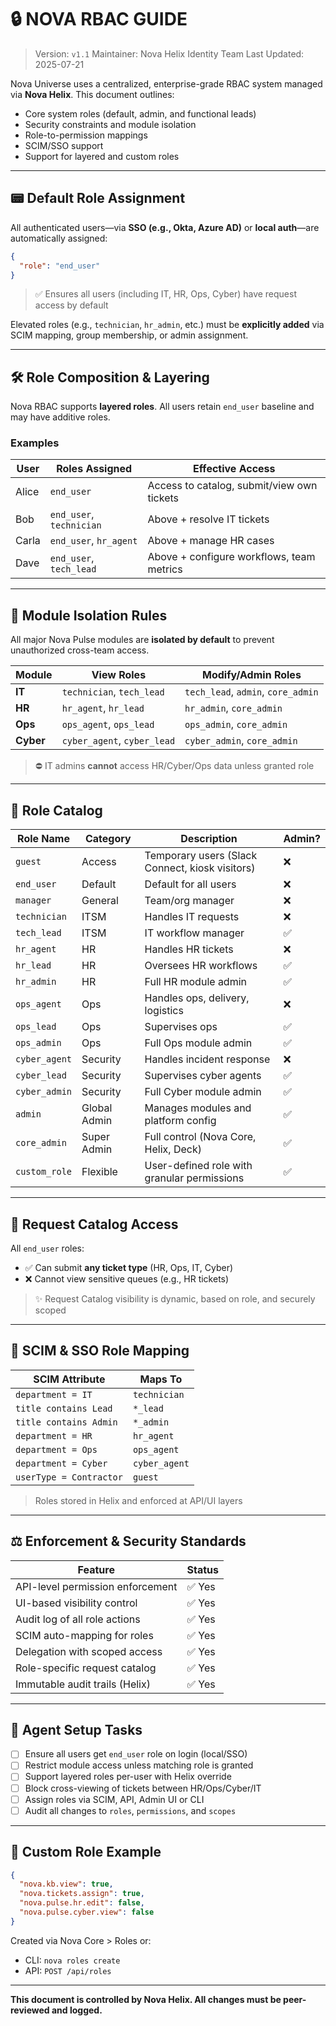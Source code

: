 # 🔒 NOVA RBAC GUIDE

> Version: `v1.1`
> Maintainer: Nova Helix Identity Team
> Last Updated: 2025-07-21

Nova Universe uses a centralized, enterprise-grade RBAC system managed via **Nova Helix**. This document outlines:

* Core system roles (default, admin, and functional leads)
* Security constraints and module isolation
* Role-to-permission mappings
* SCIM/SSO support
* Support for layered and custom roles

---

## 📟 Default Role Assignment

All authenticated users—via **SSO (e.g., Okta, Azure AD)** or **local auth**—are automatically assigned:

```json
{
  "role": "end_user"
}
```

> ✅ Ensures all users (including IT, HR, Ops, Cyber) have request access by default

Elevated roles (e.g., `technician`, `hr_admin`, etc.) must be **explicitly added** via SCIM mapping, group membership, or admin assignment.

---

## 🛠️ Role Composition & Layering

Nova RBAC supports **layered roles**. All users retain `end_user` baseline and may have additive roles.

### Examples

| User  | Roles Assigned           | Effective Access                           |
| ----- | ------------------------ | ------------------------------------------ |
| Alice | `end_user`               | Access to catalog, submit/view own tickets |
| Bob   | `end_user`, `technician` | Above + resolve IT tickets                 |
| Carla | `end_user`, `hr_agent`   | Above + manage HR cases                    |
| Dave  | `end_user`, `tech_lead`  | Above + configure workflows, team metrics  |

---

## 🔐 Module Isolation Rules

All major Nova Pulse modules are **isolated by default** to prevent unauthorized cross-team access.

| Module    | View Roles                  | Modify/Admin Roles                 |
| --------- | --------------------------- | ---------------------------------- |
| **IT**    | `technician`, `tech_lead`   | `tech_lead`, `admin`, `core_admin` |
| **HR**    | `hr_agent`, `hr_lead`       | `hr_admin`, `core_admin`           |
| **Ops**   | `ops_agent`, `ops_lead`     | `ops_admin`, `core_admin`          |
| **Cyber** | `cyber_agent`, `cyber_lead` | `cyber_admin`, `core_admin`        |

> ⛔ IT admins **cannot** access HR/Cyber/Ops data unless granted role

---

## 📄 Role Catalog

| Role Name     | Category     | Description                                     | Admin? |
| ------------- | ------------ | ----------------------------------------------- | ------ |
| `guest`       | Access       | Temporary users (Slack Connect, kiosk visitors) | ❌      |
| `end_user`    | Default      | Default for all users                           | ❌      |
| `manager`     | General      | Team/org manager                                | ❌      |
| `technician`  | ITSM         | Handles IT requests                             | ❌      |
| `tech_lead`   | ITSM         | IT workflow manager                             | ✅      |
| `hr_agent`    | HR           | Handles HR tickets                              | ❌      |
| `hr_lead`     | HR           | Oversees HR workflows                           | ✅      |
| `hr_admin`    | HR           | Full HR module admin                            | ✅      |
| `ops_agent`   | Ops          | Handles ops, delivery, logistics                | ❌      |
| `ops_lead`    | Ops          | Supervises ops                                  | ✅      |
| `ops_admin`   | Ops          | Full Ops module admin                           | ✅      |
| `cyber_agent` | Security     | Handles incident response                       | ❌      |
| `cyber_lead`  | Security     | Supervises cyber agents                         | ✅      |
| `cyber_admin` | Security     | Full Cyber module admin                         | ✅      |
| `admin`       | Global Admin | Manages modules and platform config             | ✅      |
| `core_admin`  | Super Admin  | Full control (Nova Core, Helix, Deck)           | ✅      |
| `custom_role` | Flexible     | User-defined role with granular permissions     | ✅      |

---

## 🧱 Request Catalog Access

All `end_user` roles:

* ✅ Can submit **any ticket type** (HR, Ops, IT, Cyber)
* ❌ Cannot view sensitive queues (e.g., HR tickets)

> ✨ Request Catalog visibility is dynamic, based on role, and securely scoped

---

## 📃 SCIM & SSO Role Mapping

| SCIM Attribute          | Maps To       |
| ----------------------- | ------------- |
| `department = IT`       | `technician`  |
| `title contains Lead`   | `*_lead`      |
| `title contains Admin`  | `*_admin`     |
| `department = HR`       | `hr_agent`    |
| `department = Ops`      | `ops_agent`   |
| `department = Cyber`    | `cyber_agent` |
| `userType = Contractor` | `guest`       |

> Roles stored in Helix and enforced at API/UI layers

---

## ⚖️ Enforcement & Security Standards

| Feature                          | Status |
| -------------------------------- | ------ |
| API-level permission enforcement | ✅ Yes  |
| UI-based visibility control      | ✅ Yes  |
| Audit log of all role actions    | ✅ Yes  |
| SCIM auto-mapping for roles      | ✅ Yes  |
| Delegation with scoped access    | ✅ Yes  |
| Role-specific request catalog    | ✅ Yes  |
| Immutable audit trails (Helix)   | ✅ Yes  |

---

## 🚀 Agent Setup Tasks

* [ ] Ensure all users get `end_user` role on login (local/SSO)
* [ ] Restrict module access unless matching role is granted
* [ ] Support layered roles per-user with Helix override
* [ ] Block cross-viewing of tickets between HR/Ops/Cyber/IT
* [ ] Assign roles via SCIM, API, Admin UI or CLI
* [ ] Audit all changes to `roles`, `permissions`, and `scopes`

---

## 🔧 Custom Role Example

```json
{
  "nova.kb.view": true,
  "nova.tickets.assign": true,
  "nova.pulse.hr.edit": false,
  "nova.pulse.cyber.view": false
}
```

Created via Nova Core > Roles or:

* CLI: `nova roles create`
* API: `POST /api/roles`

---

**This document is controlled by Nova Helix. All changes must be peer-reviewed and logged.**
